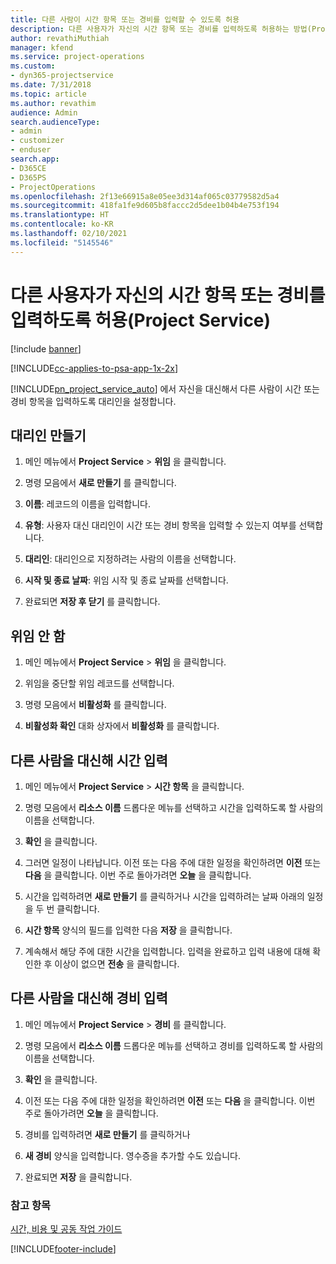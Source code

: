 ```yaml
---
title: 다른 사람이 시간 항목 또는 경비를 입력할 수 있도록 허용
description: 다른 사용자가 자신의 시간 항목 또는 경비를 입력하도록 허용하는 방법(Project Service)
author: revathiMuthiah
manager: kfend
ms.service: project-operations
ms.custom:
- dyn365-projectservice
ms.date: 7/31/2018
ms.topic: article
ms.author: revathim
audience: Admin
search.audienceType:
- admin
- customizer
- enduser
search.app:
- D365CE
- D365PS
- ProjectOperations
ms.openlocfilehash: 2f13e66915a8e05ee3d314af065c03779582d5a4
ms.sourcegitcommit: 418fa1fe9d605b8faccc2d5dee1b04b4e753f194
ms.translationtype: HT
ms.contentlocale: ko-KR
ms.lasthandoff: 02/10/2021
ms.locfileid: "5145546"
---
```

# <a name="allow-someone-else-to-enter-your-time-entry-or-expense-project-service"></a>다른 사용자가 자신의 시간 항목 또는 경비를 입력하도록 허용(Project Service)

[!include [banner](../includes/psa-now-project-operations.md)]

[!INCLUDE[cc-applies-to-psa-app-1x-2x](../includes/cc-applies-to-psa-app-1x-2x.md)]

[!INCLUDE[pn_project_service_auto](../includes/pn-project-service-auto.md)] 에서 자신을 대신해서 다른 사람이 시간 또는 경비 항목을 입력하도록 대리인을 설정합니다.  
  
## <a name="create-a-delegate"></a>대리인 만들기  
  
1.  메인 메뉴에서 **Project Service** > **위임** 을 클릭합니다.  
  
2.  명령 모음에서 **새로 만들기** 를 클릭합니다.  
  
3. **이름**: 레코드의 이름을 입력합니다.  
  
4. **유형**: 사용자 대신 대리인이 시간 또는 경비 항목을 입력할 수 있는지 여부를 선택합니다.  
  
5. **대리인**: 대리인으로 지정하려는 사람의 이름을 선택합니다.  
  
6. **시작 및 종료 날짜**: 위임 시작 및 종료 날짜를 선택합니다.  
  
7.  완료되면 **저장 후 닫기** 를 클릭합니다.  
  
## <a name="turn-off-delegation"></a>위임 안 함  
  
1.  메인 메뉴에서 **Project Service** > **위임** 을 클릭합니다.  
  
2.  위임을 중단할 위임 레코드를 선택합니다.  
  
3.  명령 모음에서 **비활성화** 를 클릭합니다.  
  
4.  **비활성화 확인** 대화 상자에서 **비활성화** 를 클릭합니다.  
  
## <a name="enter-time-for-someone-else"></a>다른 사람을 대신해 시간 입력  
  
1.  메인 메뉴에서 **Project Service** > **시간 항목** 을 클릭합니다.  
  
2.  명령 모음에서 **리소스 이름** 드롭다운 메뉴를 선택하고 시간을 입력하도록 할 사람의 이름을 선택합니다.  
  
3.  **확인** 을 클릭합니다.  
  
4.  그러면 일정이 나타납니다. 이전 또는 다음 주에 대한 일정을 확인하려면 **이전** 또는 **다음** 을 클릭합니다. 이번 주로 돌아가려면 **오늘** 을 클릭합니다.  
  
5.  시간을 입력하려면 **새로 만들기** 를 클릭하거나 시간을 입력하려는 날짜 아래의 일정을 두 번 클릭합니다.  
  
6.  **시간 항목** 양식의 필드를 입력한 다음 **저장** 을 클릭합니다.  
  
7.  계속해서 해당 주에 대한 시간을 입력합니다. 입력을 완료하고 입력 내용에 대해 확인한 후 이상이 없으면 **전송** 을 클릭합니다.  
  
## <a name="enter-expenses-for-someone-else"></a>다른 사람을 대신해 경비 입력  
  
1.  메인 메뉴에서 **Project Service** > **경비** 를 클릭합니다.  
  
2.  명령 모음에서 **리소스 이름** 드롭다운 메뉴를 선택하고 경비를 입력하도록 할 사람의 이름을 선택합니다.  
  
3.  **확인** 을 클릭합니다.  
  
4.  이전 또는 다음 주에 대한 일정을 확인하려면 **이전** 또는 **다음** 을 클릭합니다. 이번 주로 돌아가려면 **오늘** 을 클릭합니다.  
  
5.  경비를 입력하려면 **새로 만들기** 를 클릭하거나  
  
6.  **새 경비** 양식을 입력합니다. 영수증을 추가할 수도 있습니다.  
  
7.  완료되면 **저장** 을 클릭합니다.  
  
### <a name="see-also"></a>참고 항목  
 [시간, 비용 및 공동 작업 가이드](../psa/time-expense-collaboration-guide.md)


[!INCLUDE[footer-include](../includes/footer-banner.md)]